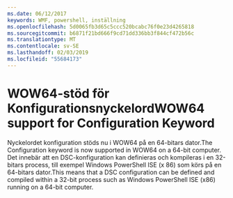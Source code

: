 ```yaml
---
ms.date: 06/12/2017
keywords: WMF, powershell, inställning
ms.openlocfilehash: 5d0065fb3d65c5ccc520bcabc76f0e23d4265818
ms.sourcegitcommit: b6871f21bd666f9cd71dd336bb3f844cf472b56c
ms.translationtype: MT
ms.contentlocale: sv-SE
ms.lasthandoff: 02/03/2019
ms.locfileid: "55684173"
---
```

# <a name="wow64-support-for-configuration-keyword"></a><span data-ttu-id="1c492-102">WOW64-stöd för Konfigurationsnyckelord</span><span class="sxs-lookup"><span data-stu-id="1c492-102">WOW64 support for Configuration Keyword</span></span>

<span data-ttu-id="1c492-103">Nyckelordet konfiguration stöds nu i WOW64 på en 64-bitars dator.</span><span class="sxs-lookup"><span data-stu-id="1c492-103">The Configuration keyword is now supported in WOW64 on a 64-bit computer.</span></span> <span data-ttu-id="1c492-104">Det innebär att en DSC-konfiguration kan definieras och kompileras i en 32-bitars process, till exempel Windows PowerShell ISE (x 86) som körs på en 64-bitars dator.</span><span class="sxs-lookup"><span data-stu-id="1c492-104">This means that a DSC configuration can be defined and compiled within a 32-bit process such as Windows PowerShell ISE (x86) running on a 64-bit computer.</span></span>

